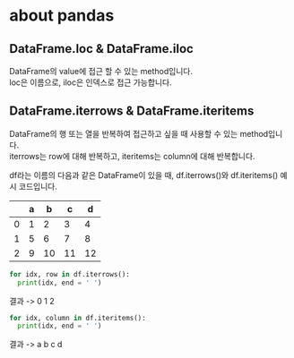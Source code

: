 # about pandas

## DataFrame.loc & DataFrame.iloc
DataFrame의 value에 접근 할 수 있는 method입니다.</br>
loc은 이름으로, iloc은 인덱스로 접근 가능합니다.

## DataFrame.iterrows & DataFrame.iteritems
DataFrame의 행 또는 열을 반복하여 접근하고 싶을 때 사용할 수 있는 method입니다.</br>
iterrows는 row에 대해 반복하고, iteritems는 column에 대해 반복합니다.

df라는 이름의 다음과 같은 DataFrame이 있을 때, df.iterrows()와 df.iteritems() 예시 코드입니다.

|  | a | b | c | d 
--- | --- | --- | --- | ---
0  | 1 | 2 | 3 | 4
1  | 5 | 6 | 7 | 8
2  | 9 | 10 | 11 | 12

```Python
for idx, row in df.iterrows():
  print(idx, end = ' ')
```
결과 -> 0 1 2

```Python
for idx, column in df.iteritems():
  print(idx, end = ' ')
```
결과 -> a b c d

